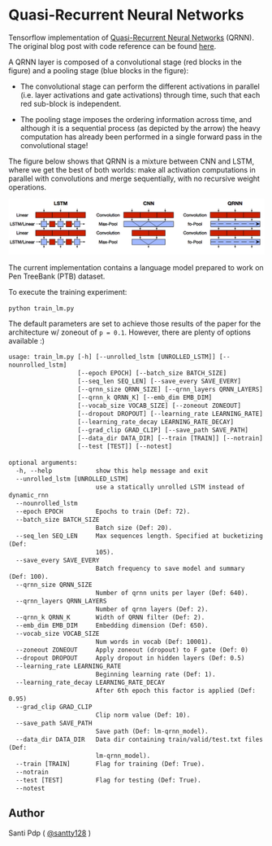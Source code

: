 # Quasi-Recurrent Neural Networks

Tensorflow implementation of [Quasi-Recurrent Neural Networks](https://arxiv.org/abs/1611.01576) (QRNN).
The original blog post with code reference can be found [here](http://metamind.io/research/new-neural-network-building-block-allows-faster-and-more-accurate-text-understanding/).

A QRNN layer is composed of a convolutional stage (red blocks in the figure) and a pooling stage (blue blocks in the figure):

* The convolutional stage can perform the different activations in parallel (i.e. layer activations and gate activations) through time, such that each red sub-block is independent.

* The pooling stage imposes the ordering information across time, and although it is a sequential process (as depicted by the arrow) the heavy computation has already been performed in a single forward pass in the convolutional stage!

The figure below shows that QRNN is a mixture between CNN and LSTM, where we get the best of both worlds: make all activation computations in parallel with convolutions and merge sequentially, with no recursive weight operations.

![qrnn_block.svg](qrnn_block.png)

The current implementation contains a language model prepared to work on Pen TreeBank (PTB) dataset.

To execute the training experiment:

`python train_lm.py`

The default parameters are set to achieve those results of the paper for the architecture w/ zoneout of `p = 0.1`. However, there are plenty of options available :)

```
usage: train_lm.py [-h] [--unrolled_lstm [UNROLLED_LSTM]] [--nounrolled_lstm]
                   [--epoch EPOCH] [--batch_size BATCH_SIZE]
                   [--seq_len SEQ_LEN] [--save_every SAVE_EVERY]
                   [--qrnn_size QRNN_SIZE] [--qrnn_layers QRNN_LAYERS]
                   [--qrnn_k QRNN_K] [--emb_dim EMB_DIM]
                   [--vocab_size VOCAB_SIZE] [--zoneout ZONEOUT]
                   [--dropout DROPOUT] [--learning_rate LEARNING_RATE]
                   [--learning_rate_decay LEARNING_RATE_DECAY]
                   [--grad_clip GRAD_CLIP] [--save_path SAVE_PATH]
                   [--data_dir DATA_DIR] [--train [TRAIN]] [--notrain]
                   [--test [TEST]] [--notest]

optional arguments:
  -h, --help            show this help message and exit
  --unrolled_lstm [UNROLLED_LSTM]
                        use a statically unrolled LSTM instead of dynamic_rnn
  --nounrolled_lstm
  --epoch EPOCH         Epochs to train (Def: 72).
  --batch_size BATCH_SIZE
                        Batch size (Def: 20).
  --seq_len SEQ_LEN     Max sequences length. Specified at bucketizing (Def:
                        105).
  --save_every SAVE_EVERY
                        Batch frequency to save model and summary (Def: 100).
  --qrnn_size QRNN_SIZE
                        Number of qrnn units per layer (Def: 640).
  --qrnn_layers QRNN_LAYERS
                        Number of qrnn layers (Def: 2).
  --qrnn_k QRNN_K       Width of QRNN filter (Def: 2).
  --emb_dim EMB_DIM     Embedding dimension (Def: 650).
  --vocab_size VOCAB_SIZE
                        Num words in vocab (Def: 10001).
  --zoneout ZONEOUT     Apply zoneout (dropout) to F gate (Def: 0)
  --dropout DROPOUT     Apply dropout in hidden layers (Def: 0.5)
  --learning_rate LEARNING_RATE
                        Beginning learning rate (Def: 1).
  --learning_rate_decay LEARNING_RATE_DECAY
                        After 6th epoch this factor is applied (Def: 0.95)
  --grad_clip GRAD_CLIP
                        Clip norm value (Def: 10).
  --save_path SAVE_PATH
                        Save path (Def: lm-qrnn_model).
  --data_dir DATA_DIR   Data dir containing train/valid/test.txt files (Def:
                        lm-qrnn_model).
  --train [TRAIN]       Flag for training (Def: True).
  --notrain
  --test [TEST]         Flag for testing (Def: True).
  --notest
```


##  Author

Santi Pdp ( [@santty128](https://twitter.com/santty128) )
